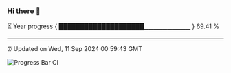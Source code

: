 ### Hi there 👋

⏳ Year progress { ████████████████████▁▁▁▁▁▁▁▁▁▁ } 69.41 %

---

⏰ Updated on Wed, 11 Sep 2024 00:59:43 GMT

![Progress Bar CI](https://github.com/liununu/liununu/workflows/Progress%20Bar%20CI/badge.svg)
